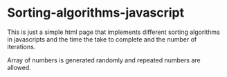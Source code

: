 # Sorting-algorithms-javascript

This is just a simple html page that implements different sorting algorithms in javascripts and the time the take to complete and the number of iterations.

Array of numbers is generated randomly and repeated numbers are allowed.
